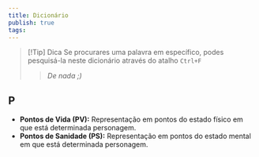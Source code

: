 ```yaml
---
title: Dicionário
publish: true
tags:
---
```

>[!Tip] Dica
>Se procurares uma palavra em específico, podes pesquisá-la neste dicionário através do atalho `Ctrl+F`
>> *De nada ;)*

## P
- **Pontos de Vida (PV):** Representação em pontos do estado físico em que está determinada personagem.
- **Pontos de Sanidade (PS):** Representação em pontos do estado mental em que está determinada personagem.